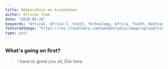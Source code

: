 ```yaml
---
title: Ndabasuhuje mu kivandimwe
author: AfricaI Team
date: "2020-05-28"
keywords: "AfricaI, Africa-I, Youth, Technology, Africa, Youth, Bootcamps, Tutoring, Online, Rwanda, Kenya"
featuredImage: "https://res.cloudinary.com/weaddstudio/image/upload/v1590662470/africai/read-news_wy5eri.jpg"
type: post
---
```


### What's going on first?

> I have to greet you all, Elie here.